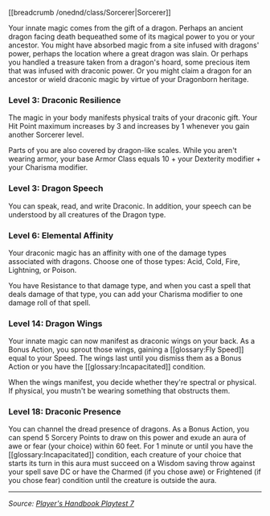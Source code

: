 [[breadcrumb /onednd/class/Sorcerer|Sorcerer]]

Your innate magic comes from the gift of a dragon. Perhaps an ancient dragon facing death bequeathed some of its magical power to you or your ancestor. You might have absorbed magic from a site infused with dragons' power, perhaps the location where a great dragon was slain. Or perhaps you handled a treasure taken from a dragon's hoard, some precious item that was infused with draconic power. Or you might claim a dragon for an ancestor or wield draconic magic by virtue of your Dragonborn heritage.

### Level 3: Draconic Resilience

The magic in your body manifests physical traits of your draconic gift. Your Hit Point maximum increases by 3 and increases by 1 whenever you gain another Sorcerer level.

Parts of you are also covered by dragon-like scales. While you aren't wearing armor, your base Armor Class equals 10 + your Dexterity modifier + your Charisma modifier.

### Level 3: Dragon Speech

You can speak, read, and write Draconic. In addition, your speech can be understood by all creatures of the Dragon type.

### Level 6: Elemental Affinity

Your draconic magic has an affinity with one of the damage types associated with dragons. Choose one of those types: Acid, Cold, Fire, Lightning, or Poison.

You have Resistance to that damage type, and when you cast a spell that deals damage of that type, you can add your Charisma modifier to one damage roll of that spell.

### Level 14: Dragon Wings

Your innate magic can now manifest as draconic wings on your back. As a Bonus Action, you sprout those wings, gaining a [[glossary:Fly Speed]] equal to your Speed. The wings last until you dismiss them as a Bonus Action or you have the [[glossary:Incapacitated]] condition.

When the wings manifest, you decide whether they're spectral or physical. If physical, you mustn't be wearing something that obstructs them.

### Level 18: Draconic Presence

You can channel the dread presence of dragons. As a Bonus Action, you can spend 5 Sorcery Points to draw on this power and exude an aura of awe or fear (your choice) within 60 feet. For 1 minute or until you have the [[glossary:Incapacitated]] condition, each creature of your choice that starts its turn in this aura must succeed on a Wisdom saving throw against your spell save DC or have the Charmed (if you chose awe) or Frightened (if you chose fear) condition until the creature is outside the aura.

----

_Source: [Player's Handbook Playtest 7](https://www.dndbeyond.com/sources/ua/ph-playtest-7)_
